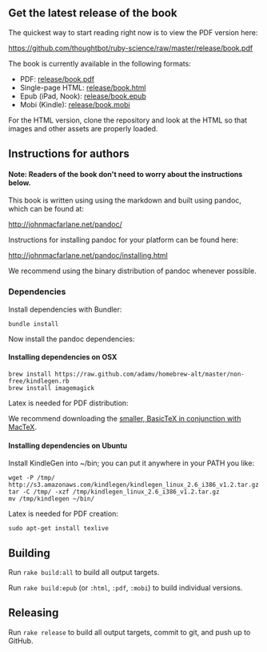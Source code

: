 ## Get the latest release of the book

The quickest way to start reading right now is to view the PDF version here:

<https://github.com/thoughtbot/ruby-science/raw/master/release/book.pdf>

The book is currently available in the following formats:

* PDF: [release/book.pdf](https://github.com/thoughtbot/ruby-science/raw/master/release/book.pdf)
* Single-page HTML: [release/book.html](https://github.com/thoughtbot/ruby-science/raw/master/release/book.html)
* Epub (iPad, Nook): [release/book.epub](https://github.com/thoughtbot/ruby-science/raw/master/release/book.epub)
* Mobi (Kindle): [release/book.mobi](https://github.com/thoughtbot/ruby-science/raw/master/release/book.mobi)

For the HTML version, clone the repository and look at the HTML so that images
and other assets are properly loaded.

## Instructions for authors

#### Note: Readers of the book don't need to worry about the instructions below.

This book is written using using the markdown and built using pandoc, which can
be found at:

<http://johnmacfarlane.net/pandoc/>

Instructions for installing pandoc for your platform can be found here:

<http://johnmacfarlane.net/pandoc/installing.html>

We recommend using the binary distribution of pandoc whenever possible.

### Dependencies

Install dependencies with Bundler:

    bundle install

Now install the pandoc dependencies:

#### Installing dependencies on OSX

    brew install https://raw.github.com/adamv/homebrew-alt/master/non-free/kindlegen.rb
    brew install imagemagick

Latex is needed for PDF distribution:

We recommend downloading the [smaller, BasicTeX in conjunction with MacTeX](http://www.tug.org/mactex/morepackages.html).

#### Installing dependencies on Ubuntu

Install KindleGen into ~/bin; you can put it anywhere in your PATH you like:

    wget -P /tmp/ http://s3.amazonaws.com/kindlegen/kindlegen_linux_2.6_i386_v1.2.tar.gz
    tar -C /tmp/ -xzf /tmp/kindlegen_linux_2.6_i386_v1.2.tar.gz
    mv /tmp/kindlegen ~/bin/

Latex is needed for PDF creation:

    sudo apt-get install texlive

## Building

Run `rake build:all` to build all output targets.

Run `rake build:epub` (or `:html`, `:pdf`, `:mobi`) to build individual versions.

## Releasing

Run `rake release` to build all output targets, commit to git, and push up to
GitHub.
